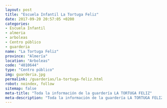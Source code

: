 ```yaml
---
layout: post
title: "Escuela Infantil La Tortuga Feliz"
date: 2017-09-20 20:57:05 +0200
categories:
- Escuela Infantil
- almeria
- arboleas
- Centro público
- guarderia
name: "La Tortuga Feliz"
province: "Almería"
location: "Arboleas"
code: "4010644"
type: "Centro público"
img: guarderia.jpg
permalink: /guarderias/la-tortuga-feliz.html
robot: noindex, follow
sitemap: false
meta-title: "Toda la información de la guardería LA TORTUGA FELIZ"
meta-description: "Toda la información de la guardería LA TORTUGA FELIZ"
---
```

